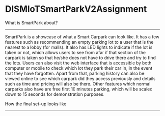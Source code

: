 # DISMIoTSmartParkV2Assignment

What is SmartPark about?
__________________________
SmartPark is a showcase of what a Smart Carpark can look like. It has a few features such as recommending an empty parking lot to a user that is the nearest to a lobby (for malls). It also has LED lights to indicate if the lot is taken or not, which allows users to see from afar if that section of the carpark is taken so that he/she does not have to drive there and try to find the lots. Users can also visit the web interface that is accessible by both computer or mobile to check which lot they park their car in, in the event that they have forgotten. Apart from that, parking history can also be viewed online to see which carpark did they access previously and details such as time and pricing will also be there. Other features which normal carparks also have are free first 10 minutes parking, which will be scaled down to 15 seconds for demonstration purposes.

How the final set-up looks like
__________________________

